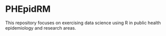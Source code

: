 # PHEpidRM
This repository focuses on exercising data science using R in public health epidemiology and research areas.
